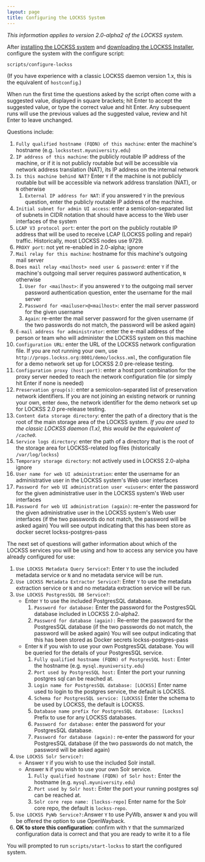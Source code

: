 ```yaml
---
layout: page
title: Configuring the LOCKSS System
---
```


*This information applies to version 2.0-alpha2 of the LOCKSS system.*

After [installing the LOCKSS system](installing) and [downloading the LOCKSS Installer](installing/lockss-installer), configure the system with the configure script:

    scripts/configure-lockss

(If you have experience with a classic LOCKSS daemon version 1.x, this is the equivalent of `hostconfig`.)

When run the first time the questions asked by the script often come with a suggested value, displayed in square brackets; hit Enter to accept the suggested value, or type the correct value and hit Enter.  Any subsequent runs will use the previous values ad the suggested value, review and hit Enter to leave unchanged.

 Questions include:

1.  `Fully qualified hostname (FQDN) of this machine`: enter the machine's hostname (e.g. `locksstest.myuniversity.edu`)
1.  `IP address of this machine`: the publicly routable IP address of the machine, or if it is not publicly routable but will be accessible via network address translation (NAT), its IP address on the internal network
1.  `Is this machine behind NAT?` Enter `Y` if the machine is not publicly routable but will be accessible via network address translation (NAT), or `N` otherwise
    1.  `External IP address for NAT`: if you answered `Y` in the previous question, enter the publicly routable IP address of the machine.
1.  `Initial subnet for admin UI access`: enter a semicolon-separated list of subnets in CIDR notation that should have access to the Web user interfaces of the system
1.  `LCAP V3 protocol port`: enter the port on the publicly routable IP address that will be used to receive LCAP (LOCKSS polling and repair) traffic. Historically, most LOCKSS nodes use 9729.
1.  `PROXY port`: not yet re-enabled in 2.0-alpha; ignore
1.  `Mail relay for this machine`: hostname for this machine's outgoing mail server
1.  `Does mail relay <mailhost> need user & password`: enter `Y` if the machine's outgoing mail server requires password authentication, `N` otherwise
    1. `User for <mailhost>`: if you answered `Y` to the outgoing mail server password authentication question, enter the username for the mail server
    1. `Password for <mailuser>@<mailhost>`: enter the mail server password for the given username
    1. `Again`: re-enter the mail server password for the given username (if the two passwords do not match, the password will be asked again)
1.  `E-mail address for administrator`: enter the e-mail address of the person or team who will administer the LOCKSS system on this machine
1.  `Configuration URL`: enter the URL of the LOCKSS network configuration file. If you are not running your own, use `http://props.lockss.org:8001/demo/lockss.xml`, the configuration file for a demo network set up for LOCKSS 2.0 pre-release testing.
1.  `Configuration proxy (host:port)`: enter a host:port combination for the proxy server needed to reach the network configuration file (or simply hit Enter if none is needed)
1.  `Preservation group(s)`: enter a semicolon-separated list of preservation network identifiers. If you are not joining an existing network or running your own, enter `demo`, the network identifier for the demo network set up for LOCKSS 2.0 pre-release testing.
1.  `Content data storage directory`: enter the path of a directory that is the root of the main storage area of the LOCKSS system. *If you are used to the classic LOCKSS daemon (1.x), this would be the equivalent of `/cache0`.*
1.  `Service logs directory`: enter the path of a directory that is the root of the storage area for LOCKSS-related log files (historically `/var/log/lockss`)
1.  `Temporary storage directory`: not actively used in LOCKSS 2.0-alpha ignore
1.  `User name for web UI administration`: enter the username for an administrative user in the LOCKSS system's Web user interfaces
1.  `Password for web UI administration user <uiuser>`: enter the password for the given administrative user in the LOCKSS system's Web user interfaces
1.  `Password for web UI administration (again)`: re-enter the password for the given administrative user in the LOCKSS system's Web user interfaces (if the two passwords do not match, the password will be asked again)
    You will see output indicating that this has been store as docker secret lockss-postgres-pass

The next set of questions will gather information about which of the LOCKSS services you will be using and how to access any service you have already configured for use:

1.  `Use LOCKSS Metadata Query Service?`: Enter `Y` to use the included metadata service or `N` and no metadata service will be run.
1.  `Use LOCKSS Metadata Extractor Service?`: Enter `Y` to use the metadata extraction service or `N` and no metadata extraction service will be run.
1.  `Use LOCKSS PostgresSQL DB Service?`:
    *   Enter `Y` to use the included PostgresSQL database.
        1.  `Password for database:` Enter the password for the PostgresSQL database included in LOCKSS 2.0-alpha2.
        1.  `Password for database (again):` Re-enter the password for the PostgresSQL database (if the two passwords do not match, the password will be asked again)
        You will see output indicating that this has been stored as Docker secrets lockss-postgres-pass
    *   Enter `N` if you wish to use your own PostgresSQL database. You will be queried for the details of your PostgresSQL service.
        1.  `Fully qualified hostname (FQDN) of PostgresSQL host:` Enter the hostname (e.g. `mysql.myuniversity.edu`)
        1.  `Port used by PostgresSQL host:` Enter the port your running postgres sql can be reached at.
        1.  `Login name for PostgresSQL database: [LOCKSS]` Enter name used to login to the postgres service, the default is LOCKSS.
        1.  `Schema for PostgresSQL service: [LOCKSS]` Enter the schema to be used by LOCKSS, the default is LOCKSS.
        1.  `Database name prefix for PostgresSQL database: [Lockss]` Prefix to use for any LOCKSS databases.
        1.  `Password for database:` enter the password for your PostgresSQL database.
        1.  `Password for database (again):` re-enter the password for your PostgresSQL database (if the two passwords do not match, the password will be asked again)
1.  `Use LOCKSS Solr Service?:`
    *   Answer `Y` if you wish to use the included Solr install.
    *   Answer `N` if you wish to use your own Solr service.
        1.  `Fully qualified hostname (FQDN) of Solr host:` Enter the hostname (e.g. `mysql.myuniversity.edu`)
        1.  `Port used by Solr host:` Enter the port your running postgres sql can be reached at.
        1.  `Solr core repo name: [lockss-repo]` Enter name for the Solr core repo, the default is `lockss-repo`.
1.  `Use LOCKSS PyWb Service?:`Answer `Y` to use PyWb, answer `N` and you will be offered the option to use OpenWayback.
1.  **OK to store this configuration**: confirm with `Y` that the summarized configuration data is correct and that you are ready to write it to a file

You will prompted to run `scripts/start-lockss` to start the configured system.
